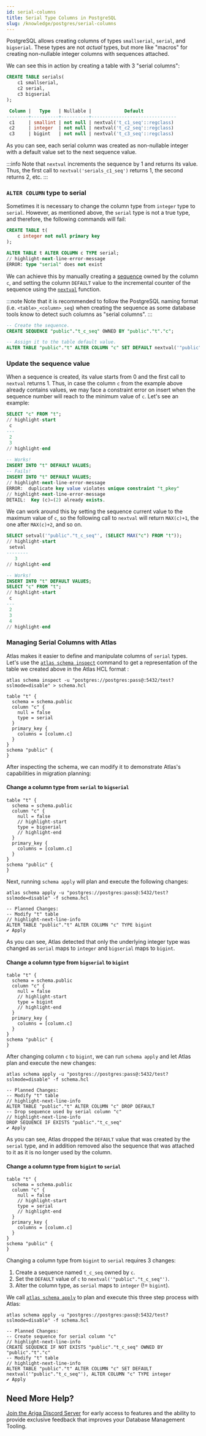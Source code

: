 ```yaml
---
id: serial-columns
title: Serial Type Columns in PostgreSQL
slug: /knowledge/postgres/serial-columns
---
```


PostgreSQL allows creating columns of types `smallserial`, `serial`, and `bigserial`. These types are not
_actual_ types, but more like "macros" for creating non-nullable integer columns with sequences attached.

We can see this in action by creating a table with 3 "serial columns": 

```sql
CREATE TABLE serials(
    c1 smallserial,
    c2 serial, 
    c3 bigserial
);
```

```sql title="Serials Description"
 Column |   Type   | Nullable |            Default            
--------+----------+----------+-------------------------------
 c1     | smallint | not null | nextval('t_c1_seq'::regclass)
 c2     | integer  | not null | nextval('t_c2_seq'::regclass)
 c3     | bigint   | not null | nextval('t_c3_seq'::regclass)
```

As you can see, each serial column was created as non-nullable integer with a default value set to the next sequence
value.

:::info
Note that `nextval` increments the sequence by 1 and returns its value. Thus, the first call to
`nextval('serials_c1_seq')` returns 1, the second returns 2, etc.
:::

### `ALTER COLUMN` type to serial

Sometimes it is necessary to change the column type from `integer` type to `serial`. However, as mentioned above, the
`serial` type is not a true type, and therefore, the following commands will fail:

```sql
CREATE TABLE t(
    c integer not null primary key
);

ALTER TABLE t ALTER COLUMN c TYPE serial;
// highlight-next-line-error-message
ERROR: type "serial" does not exist
```

We can achieve this by manually creating a [sequence](https://www.postgresql.org/docs/current/sql-createsequence.html)
owned by the column `c`, and setting the column `DEFAULT` value to the incremental counter of the sequence using the
[`nextval`](https://www.postgresql.org/docs/current/functions-sequence.html) function.

:::note
Note that it is recommended to follow the PostgreSQL naming format (i.e. `<table>_<column>_seq`)
when creating the sequence as some database tools know to detect such columns as "serial columns".
:::

```sql
-- Create the sequence.
CREATE SEQUENCE "public"."t_c_seq" OWNED BY "public"."t"."c";

-- Assign it to the table default value.
ALTER TABLE "public"."t" ALTER COLUMN "c" SET DEFAULT nextval('"public"."t_c_seq"');
```

### Update the sequence value

When a sequence is created, its value starts from 0 and the first call to `nextval` returns 1. Thus, in case the column
`c` from the example above already contains values, we may face a constraint error on insert when the sequence number
will reach to the minimum value of `c`. Let's see an example:

```sql
SELECT "c" FROM "t";
// highlight-start
 c 
---
 2
 3
// highlight-end
 
-- Works!
INSERT INTO "t" DEFAULT VALUES;
-- Fails!
INSERT INTO "t" DEFAULT VALUES;
// highlight-next-line-error-message
ERROR:  duplicate key value violates unique constraint "t_pkey"
// highlight-next-line-error-message
DETAIL:  Key (c)=(2) already exists.
```

We can work around this by setting the sequence current value to the maximum value of `c`, so the following call to
`nextval` will return `MAX(c)+1`, the one after `MAX(c)+2`, and so on.

```sql
SELECT setval('"public"."t_c_seq"', (SELECT MAX("c") FROM "t"));
// highlight-start
 setval 
--------
   3
// highlight-end

-- Works!
INSERT INTO "t" DEFAULT VALUES;
SELECT "c" FROM "t";
// highlight-start
 c 
---
 2
 3
 4
// highlight-end
```

### Managing Serial Columns with Atlas

Atlas makes it easier to define and manipulate columns of `serial` types. Let's use the
[`atlas schema inspect`](../../cli/reference.md#atlas-schema-inspect) command to get a representation
of the table we created above in the Atlas HCL format :

```console
atlas schema inspect -u "postgres://postgres:pass@:5432/test?sslmode=disable" > schema.hcl 
```

```hcl title="schema.hcl"
table "t" {
  schema = schema.public
  column "c" {
    null = false
    type = serial
  }
  primary_key {
    columns = [column.c]
  }
}
schema "public" {
}
```

After inspecting the schema, we can modify it to demonstrate Atlas's capabilities in migration planning:

#### Change a column type from `serial` to `bigserial`

```hcl title="schema.hcl"
table "t" {
  schema = schema.public
  column "c" {
    null = false
    // highlight-start
    type = bigserial
    // highlight-end
  }
  primary_key {
    columns = [column.c]
  }
}
schema "public" {
}
```

Next, running `schema apply` will plan and execute the following changes:

```console
atlas schema apply -u "postgres://postgres:pass@:5432/test?sslmode=disable" -f schema.hcl

-- Planned Changes:
-- Modify "t" table
// highlight-next-line-info
ALTER TABLE "public"."t" ALTER COLUMN "c" TYPE bigint
✔ Apply
```

As you can see, Atlas detected that only the underlying integer type was changed as `serial` maps to `integer` and
`bigserial` maps to `bigint`.

#### Change a column type from `bigserial` to `bigint`

```hcl title="schema.hcl"
table "t" {
  schema = schema.public
  column "c" {
    null = false
    // highlight-start
    type = bigint
    // highlight-end
  }
  primary_key {
    columns = [column.c]
  }
}
schema "public" {
}
```

After changing column `c` to `bigint`, we can run `schema apply` and let Atlas plan and execute the new changes:

```console
atlas schema apply -u "postgres://postgres:pass@:5432/test?sslmode=disable" -f schema.hcl

-- Planned Changes:
-- Modify "t" table
// highlight-next-line-info
ALTER TABLE "public"."t" ALTER COLUMN "c" DROP DEFAULT
-- Drop sequence used by serial column "c"
// highlight-next-line-info
DROP SEQUENCE IF EXISTS "public"."t_c_seq"
✔ Apply
```

As you can see, Atlas dropped the `DEFAULT` value that was created by the `serial` type, and in addition removed
also the sequence that was attached to it as it is no longer used by the column.

#### Change a column type from `bigint` to `serial`

```hcl title="schema.hcl"
table "t" {
  schema = schema.public
  column "c" {
    null = false
    // highlight-start
    type = serial
    // highlight-end
  }
  primary_key {
    columns = [column.c]
  }
}
schema "public" {
}
```

Changing a column type from `bigint` to `serial` requires 3 changes:
1. Create a sequence named `t_c_seq` owned by `c`.
2. Set the `DEFAULT` value of `c` to `nextval('"public"."t_c_seq"')`.
3. Alter the column type, as `serial` maps to `integer` (!= `bigint`).

We call [`atlas schema apply`](../../cli/reference.md#atlas-schema-apply) to plan and execute this three step process
with Atlas:

```console
atlas schema apply -u "postgres://postgres:pass@:5432/test?sslmode=disable" -f schema.hcl

-- Planned Changes:
-- Create sequence for serial column "c"
// highlight-next-line-info
CREATE SEQUENCE IF NOT EXISTS "public"."t_c_seq" OWNED BY "public"."t"."c"
-- Modify "t" table
// highlight-next-line-info
ALTER TABLE "public"."t" ALTER COLUMN "c" SET DEFAULT nextval('"public"."t_c_seq"'), ALTER COLUMN "c" TYPE integer
✔ Apply
```

## Need More Help?

[Join the Ariga Discord Server](https://discord.gg/zZ6sWVg6NT) for early access to features and the ability to provide
exclusive feedback that improves your Database Management Tooling.

